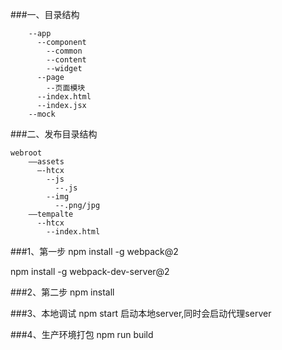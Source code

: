 ###一、目录结构
```
    --app
      --component
        --common
        --content
        --widget
      --page
        --页面模块
      --index.html
      --index.jsx
    --mock
```

###二、发布目录结构
```
webroot
    ——assets
      —-htcx
        --js
          --.js
        --img
          --.png/jpg
    ——tempalte
      --htcx
        --index.html
```

###1、第一步
  npm install -g webpack@2

  npm install -g webpack-dev-server@2

###2、第二步
  npm install

###3、本地调试
  npm start 启动本地server,同时会启动代理server

###4、生产环境打包
  npm run build

